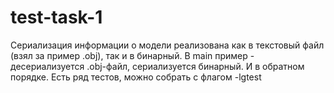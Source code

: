 # test-task-1

Сериализация информации о модели реализована как в текстовый файл (взял за пример .obj), так и в бинарный.
В main пример - десериализуется .obj-файл, сериализуется бинарный. И в обратном порядке.
Есть ряд тестов, можно собрать с флагом -lgtest
